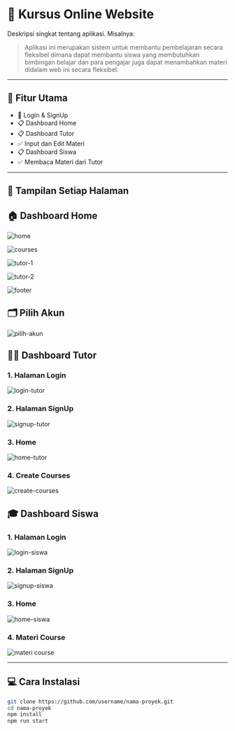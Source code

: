 # 📘 Kursus Online Website

Deskripsi singkat tentang aplikasi. Misalnya:

> Aplikasi ini merupakan sistem untuk membantu pembelajaran secara fleksibel dimana dapat membantu siswa yang membutuhkan bimbingan belajar dan para pengajar juga dapat menambahkan materi didalam web ini secara fleksibel.

---

## 🚀 Fitur Utama

- 🔐 Login & SignUp
- 📋 Dashboard Home
- 📋 Dashboard Tutor
- ✅ Input dan Edit Materi
- 📋 Dashboard Siswa
- ✅ Membaca Materi dari Tutor

---

## 📸 Tampilan Setiap Halaman

## 🏠 Dashboard Home

![home](./src/assets/01.home.png)

![courses](./src/assets/02.courses.png)

![tutor-1](./src/assets/03.tutor-1.png)

![tutor-2](./src/assets/04.about.png)

![footer](./src/assets/05.footer.png)

## 🗂️ Pilih Akun

![pilih-akun](./src/assets/06.pilih-akun.png)

## 👨‍💻 Dashboard Tutor

### 1. Halaman Login

![login-tutor](./src/assets/08.login-tutor.png)

### 2. Halaman SignUp

![signup-tutor](./src/assets/09.sigin-tutor.png)

### 3. Home

![home-tutor](./src/assets/10.dashboard-tutor.png)

### 4. Create Courses

![create-courses](./src/assets/11.create-materi.png)

## 🎓 Dashboard Siswa

### 1. Halaman Login

![login-siswa](./src/assets/12.login-siswa.png)

### 2. Halaman SignUp

![signup-siswa](./src/assets/13.sigin-siswa.png)

### 3. Home

![home-siswa](./src/assets/14.dasboard-siswa.png)

### 4. Materi Course

![materi course](./src/assets/15.materi-course.png)

---

## 💻 Cara Instalasi

```bash
git clone https://github.com/username/nama-proyek.git
cd nama-proyek
npm install
npm run start
```
